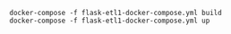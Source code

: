 
    docker-compose -f flask-etl1-docker-compose.yml build
    docker-compose -f flask-etl1-docker-compose.yml up 
